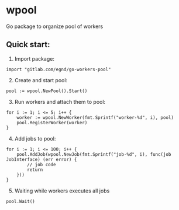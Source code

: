 # wpool

Go package to organize pool of workers

## Quick start:
1. Import package:
```
import "gitlab.com/egnd/go-workers-pool"
```
2. Create and start pool:
```
pool := wpool.NewPool().Start()
```
3. Run workers and attach them to pool:
```
for i := 1; i <= 5; i++ {
    worker := wpool.NewWorker(fmt.Sprintf("worker-%d", i), pool)
    pool.RegisterWorker(worker)
}
```
4. Add jobs to pool:
```
for i := 1; i <= 100; i++ {
    pool.AddJob(wpool.NewJob(fmt.Sprintf("job-%d", i), func(job JobInterface) (err error) {
        // job code
        return
    }))
}
```
5. Waiting while workers executes all jobs
```
pool.Wait()
```

